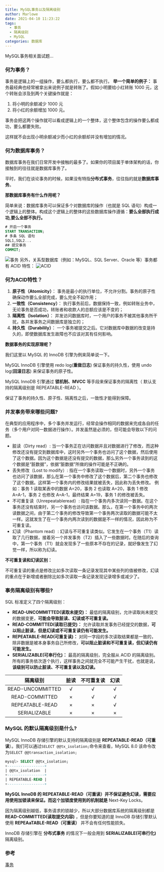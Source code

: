 ```yaml
---
title: MySQL事务以及隔离级别
author: Marlowe
date: 2021-04-10 11:23:22
tags:
  - 事务
  - 隔离级别
  - MySQL
categories: 数据库
---
```

MySQL事务相关面试题...
<!--more-->

### 何为事务？
事务是逻辑上的一组操作，要么都执行，要么都不执行。
**举一个简单的例子：**
事务最经典也经常被拿出来说例子就是转账了。假如小明要给小红转账 1000 元，这个转账会涉及到两个关键操作就是：

1. 将小明的余额减少 1000 元
2. 将小红的余额增加 1000 元。

事务会把这两个操作就可以看成逻辑上的一个整体，这个整体包含的操作要么都成功，要么都要失败。

这样就不会出现小明余额减少而小红的余额却并没有增加的情况。

### 何为数据库事务？
数据库事务在我们日常开发中接触的最多了。如果你的项目属于单体架构的话，你接触到的往往就是数据库事务了。

平时，我们在谈论事务的时候，如果没有特指**分布式事务**，往往指的就是**数据库事务**。

**那数据库事务有什么作用呢？**

简单来说：数据库事务可以保证多个对数据库的操作（也就是 SQL 语句）构成一个逻辑上的整体。构成这个逻辑上的整体的这些数据库操作遵循：**要么全部执行成功,要么全部不执行。**
```sql
# 开启一个事务
START TRANSACTION;
# 多条 SQL 语句
SQL1,SQL2...
## 提交事务
COMMIT;
```

![事务](https://guide-blog-images.oss-cn-shenzhen.aliyuncs.com/2020-12/640-20201207160554677.png)
另外，关系型数据库（例如：MySQL、SQL Server、Oracle 等）事务都有 ACID 特性：
![ACID](https://my-blog-to-use.oss-cn-beijing.aliyuncs.com/2019-6/%E4%BA%8B%E5%8A%A1%E7%89%B9%E6%80%A7.png)


### 何为ACID特性？
1. **原子性（Atomicity）**： 事务是最小的执行单位，不允许分割。事务的原子性确保动作要么全部完成，要么完全不起作用；
2. **一致性（Consistency）**： 执行事务前后，数据保持一致，例如转账业务中，无论事务是否成功，转账者和收款人的总额应该是不变的；
3. **隔离性（Isolation）**： 并发访问数据库时，一个用户的事务不被其他事务所干扰，各并发事务之间数据库是独立的；
4. **持久性（Durabilily）**： 一个事务被提交之后。它对数据库中数据的改变是持久的，即使数据库发生故障也不应该对其有任何影响。


**数据事务的实现原理呢？**

我们这里以 MySQL 的 InnoDB 引擎为例来简单说一下。

MySQL InnoDB 引擎使用 redo log(**重做日志**) 保证事务的持久性，使用 undo log(**回滚日志**) 来保证事务的原子性。

MySQL InnoDB 引擎通过 **锁机制、MVCC** 等手段来保证事务的隔离性（ 默认支持的隔离级别是 REPEATABLE-READ ）。

保证了事务的持久性、原子性、隔离性之后，一致性才能得到保障。

### 并发事务带来哪些问题?
在典型的应用程序中，多个事务并发运行，经常会操作相同的数据来完成各自的任务（多个用户对同一数据进行操作）。并发虽然是必须的，但可能会导致以下的问题。

* 脏读（Dirty read）: 当一个事务正在访问数据并且对数据进行了修改，而这种修改还没有提交到数据库中，这时另外一个事务也访问了这个数据，然后使用了这个数据。因为这个数据是还没有提交的数据，那么另外一个事务读到的这个数据是“脏数据”，依据“脏数据”所做的操作可能是不正确的。
* 丢失修改（Lost to modify）: 指在一个事务读取一个数据时，另外一个事务也访问了该数据，那么在第一个事务中修改了这个数据后，第二个事务也修改了这个数据。这样第一个事务内的修改结果就被丢失，因此称为丢失修改。 例如：事务 1 读取某表中的数据 A=20，事务 2 也读取 A=20，事务 1 修改 A=A-1，事务 2 也修改 A=A-1，最终结果 A=19，事务 1 的修改被丢失。
* 不可重复读（Unrepeatableread）: 指在一个事务内多次读同一数据。在这个事务还没有结束时，另一个事务也访问该数据。那么，在第一个事务中的两次读数据之间，由于第二个事务的修改导致第一个事务两次读取的数据可能不太一样。这就发生了在一个事务内两次读到的数据是不一样的情况，因此称为不可重复读。
* 幻读（Phantom read）: 幻读与不可重复读类似。它发生在一个事务（T1）读取了几行数据，接着另一个并发事务（T2）插入了一些数据时。在随后的查询中，第一个事务（T1）就会发现多了一些原本不存在的记录，就好像发生了幻觉一样，所以称为幻读。


**不可重复读和幻读区别：**

不可重复读的重点是修改比如多次读取一条记录发现其中某些列的值被修改，幻读的重点在于新增或者删除比如多次读取一条记录发现记录增多或减少了。

### 事务隔离级别有哪些?
SQL 标准定义了四个隔离级别：

* **READ-UNCOMMITTED(读取未提交)：** 最低的隔离级别，允许读取尚未提交的数据变更，**可能会导致脏读、幻读或不可重复读。**
* **READ-COMMITTED(读取已提交)：** 允许读取并发事务已经提交的数据，**可以阻止脏读，但是幻读或不可重复读仍有可能发生。**
* **REPEATABLE-READ(可重复读)：** 对同一字段的多次读取结果都是一致的，除非数据是被本身事务自己所修改，**可以阻止脏读和不可重复读，但幻读仍有可能发生。**
* **SERIALIZABLE(可串行化)：** 最高的隔离级别，完全服从 ACID 的隔离级别。所有的事务依次逐个执行，这样事务之间就完全不可能产生干扰，也就是说，**该级别可以防止脏读、不可重复读以及幻读。**

|  隔离级别           |  脏读|  不可重复读  |   幻读  |
|  :----:            | :----: | :----:    |:----: |
|  READ-UNCOMMITTED  |  √   |  √          |    √ |
|  READ-COMMITTED    |  ×   |  √          |    √ |
|  REPEATABLE-READ   |  ×   |  ×          |   √  |
|  SERIALIZABLE      |  ×   |  ×          |   ×  |

### MySQL 的默认隔离级别是什么?

MySQL InnoDB 存储引擎的默认支持的隔离级别是 **REPEATABLE-READ（可重读**）。我们可以通过`SELECT @@tx_isolation;`命令来查看，MySQL 8.0 该命令改为`SELECT @@transaction_isolation;`

```sql
mysql> SELECT @@tx_isolation;
+-----------------+
| @@tx_isolation  |
+-----------------+
| REPEATABLE-READ |
+-----------------+
```
**MySQL InnoDB 的 REPEATABLE-READ（可重读）并不保证避免幻读，需要应用使用加锁读来保证。而这个加锁度使用到的机制就是** Next-Key Locks。

因为隔离级别越低，事务请求的锁越少，所以大部分数据库系统的隔离级别都是 **READ-COMMITTED(读取提交内容)** ，但是你要知道的是 InnoDB 存储引擎默认使用 **REPEAaTABLE-READ（可重读）** 并不会有任何性能损失。

InnoDB 存储引擎在 **分布式事务** 的情况下一般会用到 **SERIALIZABLE(可串行化)** 隔离级别。
### 参考 
[事务](https://snailclimb.gitee.io/javaguide/#/docs/database/MySQL?id=%e4%ba%8b%e5%8a%a1)





